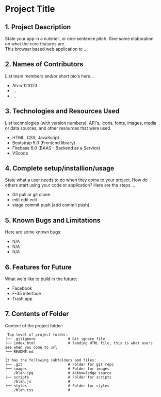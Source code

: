 # Project Title

## 1. Project Description
State your app in a nutshell, or one-sentence pitch. Give some elaboration on what the core features are.  
This browser based web application to ... 

## 2. Names of Contributors
List team members and/or short bio's here... 
* Alvin 123123
* ...
* ...
	
## 3. Technologies and Resources Used
List technologies (with version numbers), API's, icons, fonts, images, media or data sources, and other resources that were used.
* HTML, CSS, JavaScript
* Bootstrap 5.0 (Frontend library)
* Firebase 8.0 (BAAS - Backend as a Service)
* VScode

## 4. Complete setup/installion/usage
State what a user needs to do when they come to your project.  How do others start using your code or application?
Here are the steps ...
* Git pull or git clone
* edit edit edit
* stage commit push (add commit push)

## 5. Known Bugs and Limitations
Here are some known bugs:
* N/A
* N/A
* N/A

## 6. Features for Future
What we'd like to build in the future:
* Facebook
* F-35 interface
* Trash app
	
## 7. Contents of Folder
Content of the project folder:

```
 Top level of project folder: 
├── .gitignore               # Git ignore file
├── index.html               # landing HTML file, this is what users see when you come to url
└── README.md

It has the following subfolders and files:
├── .git                     # Folder for git repo
├── images                   # Folder for images
    /blah.jpg                # Acknowledge source
├── scripts                  # Folder for scripts
    /blah.js                 # 
├── styles                   # Folder for styles
    /blah.css                # 



```


